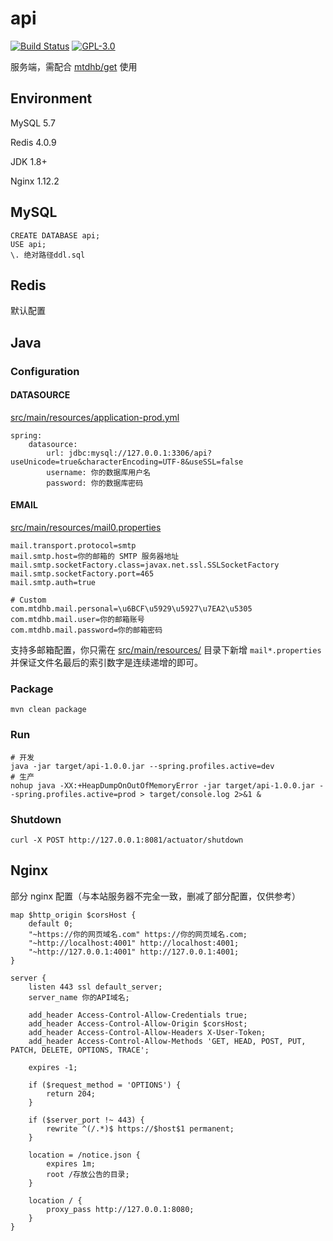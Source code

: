 # api

[![Build Status](https://travis-ci.com/mtdhb/api.svg?branch=master)](https://travis-ci.com/mtdhb/api)
[![GPL-3.0](https://img.shields.io/badge/license-GPL--3.0-blue.svg)](LICENSE)

服务端，需配合 [mtdhb/get](https://github.com/mtdhb/get) 使用

## Environment

MySQL 5.7

Redis 4.0.9

JDK 1.8+

Nginx 1.12.2

## MySQL

```
CREATE DATABASE api;
USE api;
\. 绝对路径ddl.sql
```

## Redis

默认配置

## Java

### Configuration

#### DATASOURCE

[src/main/resources/application-prod.yml](src/main/resources/application-prod.yml)

```
spring:
    datasource:
        url: jdbc:mysql://127.0.0.1:3306/api?useUnicode=true&characterEncoding=UTF-8&useSSL=false
        username: 你的数据库用户名
        password: 你的数据库密码
```

#### EMAIL

[src/main/resources/mail0.properties](src/main/resources/mail0.properties)

```
mail.transport.protocol=smtp
mail.smtp.host=你的邮箱的 SMTP 服务器地址
mail.smtp.socketFactory.class=javax.net.ssl.SSLSocketFactory
mail.smtp.socketFactory.port=465
mail.smtp.auth=true

# Custom
com.mtdhb.mail.personal=\u6BCF\u5929\u5927\u7EA2\u5305
com.mtdhb.mail.user=你的邮箱账号
com.mtdhb.mail.password=你的邮箱密码
```

支持多邮箱配置，你只需在 [src/main/resources/](src/main/resources/) 目录下新增 `mail*.properties` 并保证文件名最后的索引数字是连续递增的即可。

### Package

```
mvn clean package
```

### Run


```
# 开发
java -jar target/api-1.0.0.jar --spring.profiles.active=dev
# 生产
nohup java -XX:+HeapDumpOnOutOfMemoryError -jar target/api-1.0.0.jar --spring.profiles.active=prod > target/console.log 2>&1 &
```

### Shutdown

```
curl -X POST http://127.0.0.1:8081/actuator/shutdown
```

## Nginx

部分 nginx 配置（与本站服务器不完全一致，删减了部分配置，仅供参考）

```nginx
map $http_origin $corsHost {
    default 0;
    "~https://你的网页域名.com" https://你的网页域名.com;
    "~http://localhost:4001" http://localhost:4001;
    "~http://127.0.0.1:4001" http://127.0.0.1:4001;
}

server {
    listen 443 ssl default_server;
    server_name 你的API域名;

    add_header Access-Control-Allow-Credentials true;
    add_header Access-Control-Allow-Origin $corsHost;
    add_header Access-Control-Allow-Headers X-User-Token;
    add_header Access-Control-Allow-Methods 'GET, HEAD, POST, PUT, PATCH, DELETE, OPTIONS, TRACE';

    expires -1;

    if ($request_method = 'OPTIONS') {
        return 204;
    }

    if ($server_port !~ 443) {
        rewrite ^(/.*)$ https://$host$1 permanent;
    }

    location = /notice.json {
        expires 1m;
        root /存放公告的目录;
    }

    location / {
        proxy_pass http://127.0.0.1:8080;
    }
}
```
